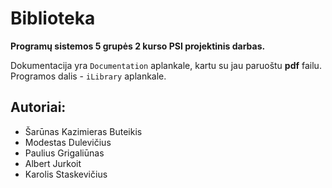 # Biblioteka
**Programų sistemos 5 grupės 2 kurso PSI projektinis darbas.**

Dokumentacija yra `Documentation` aplankale, kartu su jau paruoštu **pdf** failu. Programos dalis - `iLibrary` aplankale.

## Autoriai:
* Šarūnas Kazimieras Buteikis
* Modestas Dulevičius
* Paulius Grigaliūnas
* Albert Jurkoit
* Karolis Staskevičius

